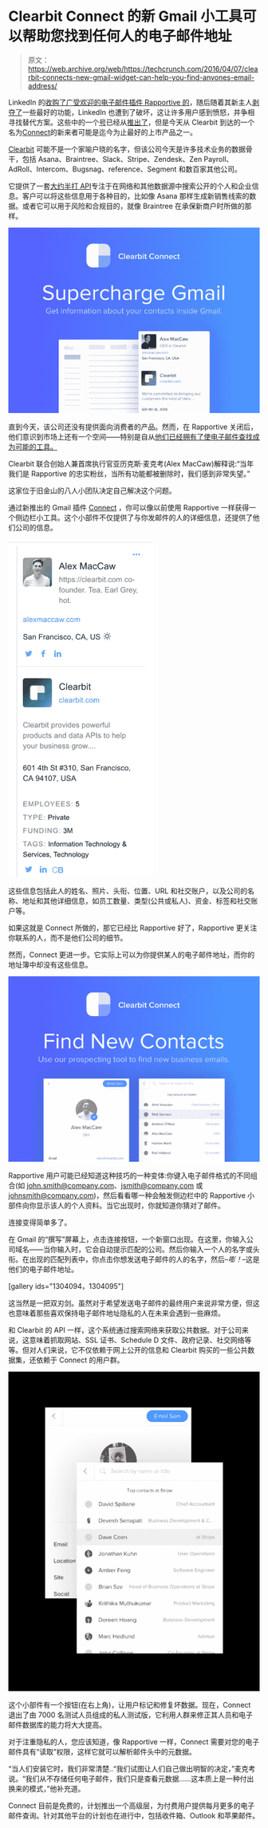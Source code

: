 # Clearbit Connect 的新 Gmail 小工具可以帮助您找到任何人的电子邮件地址 

> 原文：<https://web.archive.org/web/https://techcrunch.com/2016/04/07/clearbit-connects-new-gmail-widget-can-help-you-find-anyones-email-address/>

LinkedIn 的[收购了广受欢迎的电子邮件插件 Rapportive 的](https://web.archive.org/web/20221210013258/https://beta.techcrunch.com/2012/02/22/rapportive-linkedin-acquisition/)，随后随着其新主人[剥夺了](https://web.archive.org/web/20221210013258/https://beta.techcrunch.com/2014/06/17/linkedin-owned-email-widget-rapportive-is-about-to-get-less-useful/)一些最好的功能，LinkedIn 也遭到了破坏，这让许多用户感到愤怒，并争相寻找替代方案。这些中的一个[号](https://web.archive.org/web/20221210013258/https://beta.techcrunch.com/2014/12/16/fullcontact-for-gmail-is-the-latest-email-plugin-to-take-on-linkedins-rapportive/)已经从[推出了](https://web.archive.org/web/20221210013258/https://beta.techcrunch.com/2016/04/06/senders-wants-you-to-know-everything-about-your-email-recipients/)，但是今天从 Clearbit 到达的一个名为[Connect](https://web.archive.org/web/20221210013258/https://connect.clearbit.com/)的新来者可能是迄今为止最好的上市产品之一。

[Clearbit](https://web.archive.org/web/20221210013258/https://clearbit.com/) 可能不是一个家喻户晓的名字，但该公司今天是许多技术业务的数据骨干，包括 Asana、Braintree、Slack、Stripe、Zendesk、Zen Payroll、AdRoll、Intercom、Bugsnag、reference、Segment 和数百家其他公司。

它提供了一套[大约半打 API](https://web.archive.org/web/20221210013258/https://clearbit.com/)专注于在网络和其他数据源中搜索公开的个人和企业信息。客户可以将这些信息用于各种目的，比如像 Asana 那样生成新销售线索的数据。或者它可以用于风险和合规目的，就像 Braintree 在承保新商户时所做的那样。

![Large tile - 920x680](img/075714967a052d0e915cda1a851d810c.png)

直到今天，该公司还没有提供面向消费者的产品。然而，在 Rapportive 关闭后，他们意识到市场上还有一个空间——特别是自从[他们已经拥有了使电子邮件查找成为可能的工具。](https://web.archive.org/web/20221210013258/https://beta.techcrunch.com/2015/04/07/who-who-who-who/)

Clearbit 联合创始人兼首席执行官亚历克斯·麦克考(Alex MacCaw)解释说:“当年我们是 Rapportive 的忠实粉丝，当所有功能都被删除时，我们感到非常失望。”

这家位于旧金山的八人小团队决定自己解决这个问题。

通过新推出的 Gmail 插件 [Connect](https://web.archive.org/web/20221210013258/https://connect.clearbit.com/) ，你可以像以前使用 Rapportive 一样获得一个侧边栏小工具。这个小部件不仅提供了与你发邮件的人的详细信息，还提供了他们公司的信息。

![Screen Shot 2016-04-07 at 2.40.46 PM](img/cc71269386b67d78dc1dffba0822d2f6.png)

这些信息包括此人的姓名、照片、头衔、位置、URL 和社交账户，以及公司的名称、地址和其他详细信息，如员工数量、类型(公共或私人)、资金、标签和社交账户等。

如果这就是 Connect 所做的，那它已经比 Rapportive 好了，Rapportive 更关注你联系的人，而不是他们公司的细节。

然而，Connect 更进一步。它实际上可以为你提供某人的电子邮件地址，而你的地址簿中却没有这些信息。

![Large tile - 920x680 2](img/801715a333cce2c2d402a2b961b58d5f.png)

Rapportive 用户可能已经知道这种技巧的一种变体:你键入电子邮件格式的不同组合(如 john.smith@company.com、jsmith@company.com 或 johnsmith@company.com)，然后看看哪一种会触发侧边栏中的 Rapportive 小部件向你显示该人的个人资料。当它出现时，你就知道你猜对了邮件。

连接变得简单多了。

在 Gmail 的“撰写”屏幕上，点击连接按钮，一个新窗口出现。在这里，你输入公司域名——当你输入时，它会自动提示匹配的公司。然后你输入一个人的名字或头衔。在出现的匹配列表中，你点击你想发送电子邮件的人的名字，然后–*嘭！*–这是他们的电子邮件地址。

[gallery ids="1304094，1304095"]

这当然是一把双刃剑。虽然对于希望发送电子邮件的最终用户来说非常方便，但这也意味着那些喜欢保持电子邮件地址隐私的人在未来会遇到一些麻烦。

和 Clearbit 的 API 一样，这个系统通过搜索网络来获取公共数据。对于公司来说，这意味着抓取网站、SSL 证书、Schedule D 文件、政府记录、社交网络等等。但对人们来说，它不仅依赖于网上公开的信息和 Clearbit 购买的一些公共数据集，还依赖于 Connect 的用户群。

![prospector@2x](img/6e690d5310f03244531656821fb93133.png)

这个小部件有一个按钮(在右上角)，让用户标记和修复坏数据。现在，Connect 退出了由 7000 名测试人员组成的私人测试版，它利用人群来修正其人员和电子邮件数据库的能力将大大提高。

对于注重隐私的人，您应该知道，像 Rapportive 一样，Connect 需要对您的电子邮件具有“读取”权限，这样它就可以解析邮件头中的元数据。

“当人们安装它时，我们非常清楚..“我们试图让人们自己做出明智的决定，”麦克考说。“我们从不存储任何电子邮件，我们只是查看元数据……这本质上是一种付出换来的模式，”他补充道。

Connect 目前是免费的，计划推出一个高级层，为付费用户提供每月更多的电子邮件查询。针对其他平台的计划也在进行中，包括收件箱、Outlook 和苹果邮件。